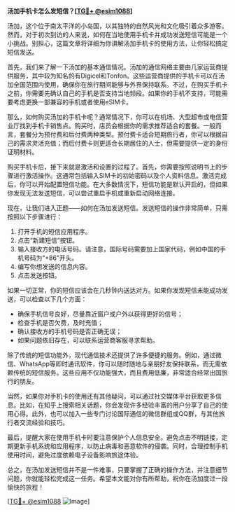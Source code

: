 **汤加手机卡怎么发短信？[[TG💪+ @esim1088](https://t.me/s/esim1088)]**

汤加，这个位于南太平洋的小岛国，以其独特的自然风光和文化吸引着众多游客。然而，对于初次到访的人来说，如何在当地使用手机卡并成功发送短信可能是一个小挑战。别担心，这篇文章将详细为你讲解汤加手机卡的使用方法，让你轻松搞定短信发送。

首先，我们来了解一下汤加的基本通信情况。汤加的通信网络主要由几家运营商提供服务，其中较为知名的有Digicel和Tonfon。这些运营商提供的手机卡可以在汤加全国范围内使用，确保你在旅行期间能够与外界保持联系。不过，在购买手机卡之前，你需要先确认自己的手机是否支持当地频段。如果你的手机不支持，可能需要考虑更换一部兼容的手机或者使用eSIM卡。

那么，如何购买汤加的手机卡呢？通常情况下，你可以在机场、大型超市或电信营业厅找到手机卡销售点。购买时，店员会根据你的需求推荐适合的套餐。一般而言，套餐分为预付费和后付费两种类型。预付费卡适合短期旅行者，你可以根据自己的需求灵活充值；而后付费卡则更适合长期居住的人士，但需要提供一定的身份证明材料。

购买手机卡后，接下来就是激活和设置的过程了。首先，你需要按照说明书上的步骤进行激活操作。这通常包括输入SIM卡的初始密码以及个人资料信息。激活完成后，你可以开始配置短信功能。在大多数情况下，短信功能是默认开启的，但如果你发现无法发送短信，可以尝试重启手机或重新启动网络连接。

现在，让我们进入正题——如何在汤加发送短信。发送短信的操作非常简单，只需按照以下步骤进行：

1. 打开手机的短信应用程序。
2. 点击“新建短信”按钮。
3. 输入接收方的电话号码。请注意，国际号码需要加上国家代码，例如中国的手机号码为“+86”开头。
4. 编写你想发送的信息内容。
5. 点击发送按钮。

如果一切正常，你的短信应该会在几秒钟内送达对方。如果你发现短信未能成功发送，可以检查以下几个方面：
- 确保手机信号良好，尽量靠近窗户或户外以获得更好的信号；
- 检查手机是否欠费，及时充值；
- 确认接收方的手机号码是否正确无误；
- 如果问题依旧存在，可以联系运营商客服寻求帮助。

除了传统的短信功能外，现代通信技术还提供了许多便捷的服务。例如，通过微信、WhatsApp等即时通讯软件，你可以随时随地与亲朋好友保持联系，而无需依赖传统的短信服务。这些应用不仅功能强大，而且费用低廉，非常适合经常出国旅行的朋友。

当然，如果你对手机卡的使用还有其他疑问，可以通过社交媒体平台获取更多信息。比如，在知乎上搜索相关话题，你会发现许多经验丰富的用户分享了自己的使用心得。此外，也可以加入一些专门讨论国际通信的微信群组或QQ群，与其他旅行者交流经验和技巧。

最后，提醒大家在使用手机卡时要注意保护个人信息安全。避免点击不明链接，定期更新手机系统和应用程序，以防止病毒和恶意软件的侵袭。同时，合理控制手机使用时间，避免过度依赖电子设备影响旅途体验。

总之，在汤加发送短信并不是一件难事，只要掌握了正确的操作方法，并注意细节问题，你就能轻松完成这一任务。希望本文能对你有所帮助，祝你在汤加度过一段愉快的旅程！

[[TG💪+ @esim1088](https://t.me/s/esim1088) ![Image](https://i.postimg.cc/4NQfJmqS/Snipaste-2025-05-13-00-14-12.png)]